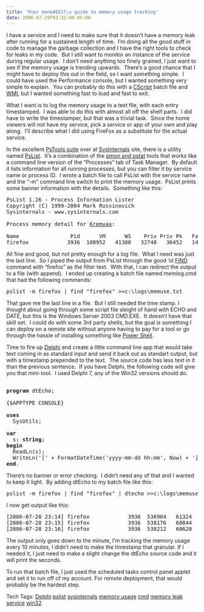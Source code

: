 ```yaml
---
title: 'Poor man&#8217;s guide to memory usage tracking'
date: 2006-07-29T03:32:00-05:00
---
```

I have a service and I need to make sure that it doesn&#8217;t have a memory leak after running for a sustained length of time.  I&#8217;m doing all the good stuff in code to manage the garbage collection and I have the right tools to check for leaks in my code.  But I still want to monitor an instance of the service during regular usage.  I don&#8217;t need anything too finely grained, I just want to see if the memory usage is trending upwards.  There&#8217;s a good chance that I might have to deploy this out in the field, so I want something simple.  I could have used the Performance console, but I wanted something very simple to explain.  You can probably do this with a [CScript](http://www.microsoft.com/resources/documentation/windows/xp/all/proddocs/en-us/cscript_overview.mspx?mfr=true) batch file and [WMI](http://www.microsoft.com/whdc/system/pnppwr/wmi/default.mspx), but I wanted something fast to load and fast to exit.

What I want is to log the memory usage to a text file, with each entry timestamped.  I was able to do this with almost all off the shelf parts.  I did have to write the timestamper, but that was a trivial task.  Since the home viewers will not have my service, pick a service or app of your own and play along.  I&#8217;ll describe what I did using FireFox as a substitute for the actual service.

In the excellent [PsTools suite](http://www.sysinternals.com/Utilities/PsTools.html) over at [SysInternals](http://www.sysinternals.com/) site, there is a utility named [PsList](http://www.sysinternals.com/Utilities/PsList.html).  It&#8217;s a combination of the [pmon and pstat](http://www.microsoft.com/downloads/details.aspx?FamilyID=49AE8576-9BB9-4126-9761-BA8011FABF38&displaylang=en) tools that works like a command line version of the &#8220;Processes&#8221; tab of Task Manager.  By default it lists information for all running processes, but you can filter it by service name or process ID.  I wrote a batch file to call PsList with the service name and the &#8220;-m&#8221; command line switch to print the memory usage.  PsList prints some banner information with the details.  Something like this:

<pre>PsList 1.26 - Process Information Lister<br />Copyright (C) 1999-2004 Mark Russinovich<br />Sysinternals - www.sysinternals.com<br /><br />Process memory detail for <a href="http://en.wikipedia.org/wiki/Kremvax">Kremvax</a>:<br /><br />Name                Pid      VM      WS    Priv Priv Pk   Faults   NonP Page<br />firefox            3936  108952   41380   32748   36452   140201      8   54<br /></pre>

All fine and good, but not pretty enough for a log file.  What I need was just the last line.  So I piped the output from PsList through the good &#8216;ol [FIND](http://www.microsoft.com/resources/documentation/windows/xp/all/proddocs/en-us/find.mspx?mfr=true) command with &#8220;firefox&#8221; as the filter text.  With that, I can redirect the output to a file (with append).  I ended up creating a batch file named memlog.cmd that had the following commands:

<pre>pslist -m firefox | find "firefox" >>c:\logs\memuse.txt</pre>

That gave me the last line in a file.  But I still needed the time stamp. I thought about going through some script file sleight of hand with ECHO and DATE, but this is the Windows Server 2003 CMD.EXE.  It doesn&#8217;t have that skill set.  I could do with some 3rd party shells, but the goal is something I can deploy on a remote site without anyone having to pay for a tool or go through the hassle of installing something like [Power Shell](http://www.codeproject.com/useritems/Introduction_to_Monad.asp).

Time to fire up [Delphi](http://www.borland.com/us/products/delphi/index.html) and create a little command line app that would take text coming in as standard input and send it back out as standart output, but with a timestamp prepended to the text.  The source code has less text in it than the previous sentence.  If you have Delphi, the following code will give you that mini-tool.  I used Delphi 7, any of the Win32 versions should do.

<pre><br /><b>program</b> dtEcho;<br /><br />{$APPTYPE CONSOLE}<br /><br /><b>uses</b><br />  SysUtils;<br /><br /><b>var</b><br />  s: <b>string</b>;<br /><b>begin</b><br />  ReadLn(s);<br />  WriteLn('[' + FormatDateTime('yyyy-mm-dd hh:mm', Now) + '] ' + s);<br /><b>end</b>.<br /></pre>

There&#8217;s no banner or error checking.  I didn&#8217;t need any of that and I wanted to keep it light.  By adding dtEcho to my batch file like this:

<pre>pslist -m firefox | find "firefox" | dtecho >>c:\logs\memuse.txt</pre>

I now get output like this:

<pre>[2006-07-28 23:14] firefox            3936  536904   61324   51244   57384   445377     90  249<br />[2006-07-28 23:15] firefox            3936  538176   60844   50764   57384   449193     91  249<br />[2006-07-28 23:16] firefox            3936  538212   60620   50528   57384   455935     91  249<br /></pre>

The output only goes down to the minute, I&#8217;m tracking the memory usage every 10 minutes, I didn&#8217;t need to make the timestamp that granular. If I needed it, I just need to make a slight change the dtEcho source code and it will print the seconds.

To run that batch file, I just used the scheduled tasks control panel applet and set it to run off of my account. For remote deployment, that would probably be the hardest step.

<div>
  Tech Tags: <a href="http://technorati.com/tag/Delphi" rel="tag">Delphi</a> <a href="http://technorati.com/tag/pslist" rel="tag">pslist</a> <a href="http://technorati.com/tag/sysinternals" rel="tag">sysinternals</a> <a href="http://technorati.com/tag/memory+usage" rel="tag">memory usage</a> <a href="http://technorati.com/tag/cmd" rel="tag">cmd</a> <a href="http://technorati.com/tag/memory+leak" rel="tag">memory leak</a> <a href="http://technorati.com/tag/service" rel="tag">service</a> <a href="http://technorati.com/tag/win32" rel="tag">win32</a>
</div>
